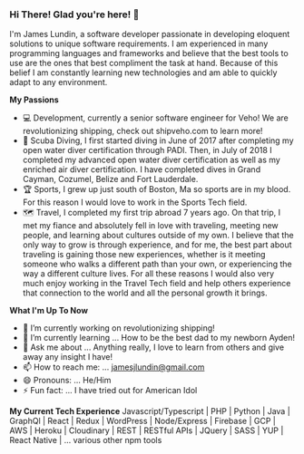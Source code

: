 ### Hi There! Glad you're here! 👋

I'm James Lundin, a software developer passionate in developing eloquent solutions to unique software requirements. I am experienced in many programming languages and frameworks and believe that the best tools to use are the ones that best compliment the task at hand. Because of this belief I am constantly learning new technologies and am able to quickly adapt to any environment.

**My Passions**
- 💻 Development, currently a senior software engineer for Veho! We are revolutionizing shipping, check out shipveho.com to learn more!
- 🤿 Scuba Diving, I first started diving in June of 2017 after completing my open water diver certification through PADI. Then, in July of 2018 I completed my advanced open water diver certification as well as my enriched air diver certification. I have completed dives in Grand Cayman, Cozumel, Belize and Fort Lauderdale.
- 🏆 Sports, I grew up just south of Boston, Ma so sports are in my blood. For this reason I would love to work in the Sports Tech field.
- 🗺️ Travel, I completed my first trip abroad 7 years ago. On that trip, I met my fiance and absolutely fell in love with traveling, meeting new people, and learning about cultures outside of my own. I believe that the only way to grow is through experience, and for me, the best part about traveling is gaining those new experiences, whether is it meeting someone who walks a different path than your own, or experiencing the way a different culture lives. For all these reasons I would also very much enjoy working in the Travel Tech field and help others experience that connection to the world and all the personal growth it brings. 

**What I'm Up To Now**
- 🔭 I’m currently working on revolutionizing shipping!
- 🌱 I’m currently learning ... How to be the best dad to my newborn Ayden!
- 💬 Ask me about ... Anything really, I love to learn from others and give away any insight I have!
- 📫 How to reach me: ... jamesjlundin@gmail.com
- 😄 Pronouns: ... He/Him
- ⚡ Fun fact: ... I have tried out for American Idol

**My Current Tech Experience**
Javascript/Typescript | PHP | Python | Java | GraphQl | React | Redux | WordPress | Node/Express | Firebase | GCP | AWS | Heroku | Cloudinary | REST | RESTful APIs | JQuery | SASS | YUP | React Native | ... various other npm tools 
